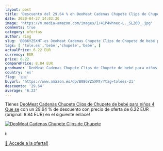 ```yaml
---
layout: post
title: 'Descuento del 29.64 % en DeoMeat Cadenas Chupete Clips de Chupete'
date: 2020-04-27 14:03:20
image: 'https://m.media-amazon.com/images/I/41P4whnec-L._SL200_.jpg'
comments: true
category: ofertas
author: ring
slug: 'B086YZ5XMT-es DeoMeat Cadenas Chupete Clips de Chupete de bebé para...'
tags: [ 'tole.es','bebé','chupete','bebé', ]
actualPrice: 6.22 EUR
currency: EUR
price: 6.22
comparePrice: 8.84 EUR
prodname: 'DeoMeat Cadenas Chupete Clips de Chupete de bebé para niños  4  Que se'
country: 'es'
flag: '🇪🇸'
buyurl: 'https://www.amazon.es/dp/B086YZ5XMT/?tag=tolees-21'
descuento: '29.64'
average: '6.22'
---
```


Tienes [DeoMeat Cadenas Chupete Clips de Chupete de bebé para niños  4  Que se](https://www.amazon.es/dp/B086YZ5XMT/?tag=tolees-21) con un 29.64 % de descuento con precio de oferta de 6.22 EUR (original: 8.84 EUR) en el siguiente enlace!

[![DeoMeat Cadenas Chupete Clips de Chupete](https://m.media-amazon.com/images/I/41P4whnec-L._SL200_.jpg)](https://www.amazon.es/dp/B086YZ5XMT/?tag=tolees-21)

ℹ️:


[🛒 Accede a la oferta!!](https://www.amazon.es/dp/B086YZ5XMT/?tag=tolees-21)
